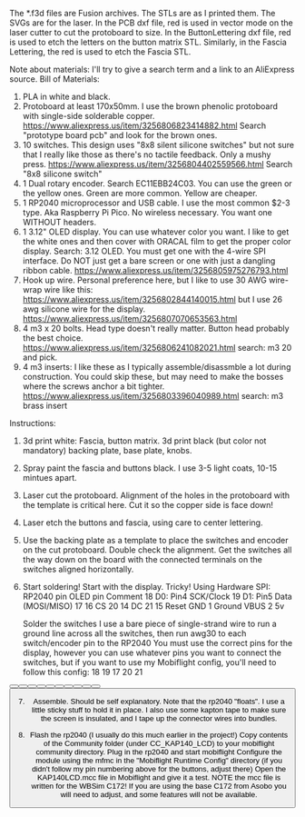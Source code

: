 The *.f3d files are Fusion archives. 
The STLs are as I printed them. 
The SVGs are for the laser. 
    In the PCB dxf file, red is used in vector mode on the laser cutter to cut the protoboard to size.
    In the ButtonLettering dxf file, red is used to etch the letters on the button matrix STL. 
    Similarly, in the Fascia Lettering, the red is used to etch the Fascia STL.

Note about materials: I'll try to give a search term and a link to an AliExpress source.
Bill of Materials:
1. PLA in white and black.
2. Protoboard at least 170x50mm. I use the brown phenolic protoboard with single-side solderable copper. https://www.aliexpress.us/item/3256806823414882.html Search "prototype board pcb" and look for the brown ones.
3. 10 switches. This design uses "8x8 silent silicone switches" but not sure that I really like those as there's no tactile feedback. Only a mushy press. https://www.aliexpress.us/item/3256804402559566.html Search "8x8 silicone switch"
4. 1 Dual rotary encoder. Search EC11EBB24C03. You can use the green or the yellow ones. Green are more common. Yellow are cheaper.
5. 1 RP2040 microprocessor and USB cable. I use the most common $2-3 type. Aka Raspberry Pi Pico. No wireless necessary. You want one WITHOUT headers.
6. 1 3.12" OLED display. You can use whatever color you want. I like to get the white ones and then cover with ORACAL film to get the proper color display. Search: 3.12 OLED. You must get one with the 4-wire SPI interface. Do NOT just get a bare screen or one with just a dangling ribbon cable. https://www.aliexpress.us/item/3256805975276793.html
7. Hook up wire. Personal preference here, but I like to use 30 AWG wire-wrap wire like this: https://www.aliexpress.us/item/3256802844140015.html but I use 26 awg silicone wire for the display. https://www.aliexpress.us/item/3256807070653563.html
8. 4 m3 x 20 bolts. Head type doesn't really matter. Button head probably the best choice. https://www.aliexpress.us/item/3256806241082021.html search: m3 20 and pick.
9. 4 m3 inserts: I like these as I typically assemble/disassmble a lot during construction. You could skip these, but may need to make the bosses where the screws anchor a bit tighter. https://www.aliexpress.us/item/3256803396040989.html search: m3 brass insert

Instructions: 
1. 3d print white: Fascia, button matrix. 3d print black (but color not mandatory) backing plate, base plate, knobs. 
2. Spray paint the fascia and buttons black. I use 3-5 light coats, 10-15 mintues apart.
3. Laser cut the protoboard. Alignment of the holes in the protoboard with the template is critical here. Cut it so the copper side is face down!
4. Laser etch the buttons and fascia, using care to center lettering.
5. Use the backing plate as a template to place the switches and encoder on the cut protoboard. Double check the alignment. Get the switches all the way down on the board with the connected terminals on the switches aligned horizontally.
6. Start soldering! 
    Start with the display. Tricky!
    Using Hardware SPI:
    RP2040 pin	    OLED pin    Comment
    18	            D0: Pin4	SCK/Clock
    19	            D1: Pin5	Data (MOSI/MISO)
    17          	16	        CS
    20          	14	        DC
    21          	15	        Reset
    GND	            1	        Ground
    VBUS	        2	        5v

    Solder the switches
    I use a bare piece of single-strand wire to run a ground line across all the switches, then run awg30 to each switch/encoder pin to the RP2040
    You must use the correct pins for the display, however you can use whatever pins you want to connect the switches, but if you want to use my Mobiflight config, you'll need to follow this config:
    <CustomDevice Name="KAP140_LCD" CustomType="CC_KAP140_LCD" Pins="18|19|17|20|21" Config="">
    <ConfiguredPins>
      <string>18</string>
      <string>19</string>
      <string>17</string>
      <string>20</string>
      <string>21</string>
    </ConfiguredPins>
  </CustomDevice>
  <Button Name="ALT_ENC_BUTTON" Pin="2" />
  <Encoder Name="ALT_ENC_OUTER" PinLeft="4" PinRight="3" EncoderType="2" />
  <Encoder Name="ALT_ENC_INNER" PinLeft="1" PinRight="15" EncoderType="2" />
  <Button Name="BARO_BUTTON" Pin="5" />
  <Button Name="ARM_BUTTON" Pin="6" />
  <Button Name="UP_BUTTON" Pin="7" />
  <Button Name="DN_BUTTON" Pin="8" />
  <Button Name="ALT_BUTTON" Pin="9" />
  <Button Name="REV_BUTTON" Pin="10" />
  <Button Name="APR_BUTTON" Pin="11" />
  <Button Name="NAV_BUTTON" Pin="12" />
  <Button Name="HDG_BUTTON" Pin="13" />
  <Button Name="AP_BUTTON" Pin="14" />

7. Assemble. Should be self explanatory. Note that the rp2040 "floats". I use a little sticky stuff to hold it in place. I also use some kapton tape to make sure the screen is insulated, and I tape up the connector wires into bundles.

8. Flash the rp2040 (I usually do this much earlier in the project!) 
    Copy contents of the Community folder (under CC_KAP140_LCD) to your mobiflight community directory.
    Plug in the rp2040 and start mobiflight
    Configure the module using the mfmc in the "Mobiflight Runtime Config" directory (if you didn't follow my pin numbering above for the buttons, adjust there)
    Open the KAP140LCD.mcc file in Mobiflight and give it a test. 
    NOTE the mcc file is written for the WBSim C172! If you are using the base C172 from Asobo you will need to adjust, and some features will not be available.
    